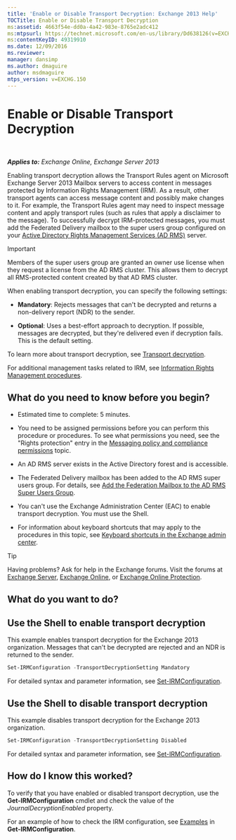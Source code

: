 ```yaml
---
title: 'Enable or Disable Transport Decryption: Exchange 2013 Help'
TOCTitle: Enable or Disable Transport Decryption
ms:assetid: 4663f54e-dd0a-4a42-983e-8765e2adc412
ms:mtpsurl: https://technet.microsoft.com/en-us/library/Dd638126(v=EXCHG.150)
ms:contentKeyID: 49319910
ms.date: 12/09/2016
ms.reviewer: 
manager: dansimp
ms.author: dmaguire
author: msdmaguire
mtps_version: v=EXCHG.150
---
```


# Enable or Disable Transport Decryption

 

_**Applies to:** Exchange Online, Exchange Server 2013_

Enabling transport decryption allows the Transport Rules agent on Microsoft Exchange Server 2013 Mailbox servers to access content in messages protected by Information Rights Management (IRM). As a result, other transport agents can access message content and possibly make changes to it. For example, the Transport Rules agent may need to inspect message content and apply transport rules (such as rules that apply a disclaimer to the message). To successfully decrypt IRM-protected messages, you must add the Federated Delivery mailbox to the super users group configured on your [Active Directory Rights Management Services (AD RMS)](https://technet.microsoft.com/en-us/library/hh831364.aspx) server.

> [!IMPORTANT]
> Members of the super users group are granted an owner use license when they request a license from the AD&nbsp;RMS cluster. This allows them to decrypt all RMS-protected content created by that AD&nbsp;RMS cluster.

When enabling transport decryption, you can specify the following settings:

  - **Mandatory**: Rejects messages that can't be decrypted and returns a non-delivery report (NDR) to the sender.

  - **Optional**: Uses a best-effort approach to decryption. If possible, messages are decrypted, but they're delivered even if decryption fails. This is the default setting.

To learn more about transport decryption, see [Transport decryption](transport-decryption-exchange-2013-help.md).

For additional management tasks related to IRM, see [Information Rights Management procedures](information-rights-management-procedures-exchange-2013-help.md).

## What do you need to know before you begin?

  - Estimated time to complete: 5 minutes.

  - You need to be assigned permissions before you can perform this procedure or procedures. To see what permissions you need, see the "Rights protection" entry in the [Messaging policy and compliance permissions](messaging-policy-and-compliance-permissions-exchange-2013-help.md) topic.

  - An AD RMS server exists in the Active Directory forest and is accessible.

  - The Federated Delivery mailbox has been added to the AD RMS super users group. For details, see [Add the Federation Mailbox to the AD RMS Super Users Group](add-the-federation-mailbox-to-the-ad-rms-super-users-group-exchange-2013-help.md).

  - You can't use the Exchange Administration Center (EAC) to enable transport decryption. You must use the Shell.

  - For information about keyboard shortcuts that may apply to the procedures in this topic, see [Keyboard shortcuts in the Exchange admin center](keyboard-shortcuts-in-the-exchange-admin-center-2013-help.md).

> [!TIP]
> Having problems? Ask for help in the Exchange forums. Visit the forums at <A href="https://go.microsoft.com/fwlink/p/?linkid=60612">Exchange Server</A>, <A href="https://go.microsoft.com/fwlink/p/?linkid=267542">Exchange Online</A>, or <A href="https://go.microsoft.com/fwlink/p/?linkid=285351">Exchange Online Protection</A>.

## What do you want to do?

## Use the Shell to enable transport decryption

This example enables transport decryption for the Exchange 2013 organization. Messages that can't be decrypted are rejected and an NDR is returned to the sender.

```powershell
Set-IRMConfiguration -TransportDecryptionSetting Mandatory
```

For detailed syntax and parameter information, see [Set-IRMConfiguration](https://technet.microsoft.com/en-us/library/dd979792\(v=exchg.150\)).

## Use the Shell to disable transport decryption

This example disables transport decryption for the Exchange 2013 organization.

```powershell
Set-IRMConfiguration -TransportDecryptionSetting Disabled
```

For detailed syntax and parameter information, see [Set-IRMConfiguration](https://technet.microsoft.com/en-us/library/dd979792\(v=exchg.150\)).

## How do I know this worked?

To verify that you have enabled or disabled transport decryption, use the **Get-IRMConfiguration** cmdlet and check the value of the *JournalDecryptionEnabled* property.

For an example of how to check the IRM configuration, see [Examples](https://technet.microsoft.com/en-us/e1821219-fe18-4642-a9c2-58eb0aadd61a\(exchg.150\)#examples) in **Get-IRMConfiguration**.
